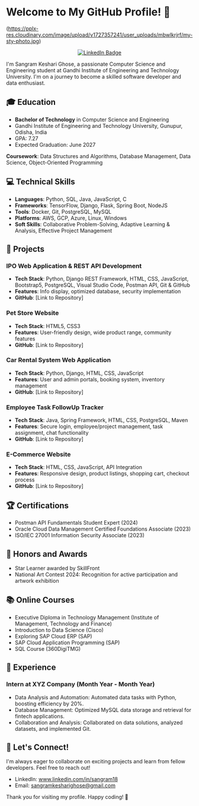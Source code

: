 # Welcome to My GitHub Profile! 👋

(https://pplx-res.cloudinary.com/image/upload/v1727357241/user_uploads/mbwlkrjrf/my-sty-photo.jpg)
<div align="center">
  <a href="https://in.linkedin.com/in/sangram18">
    <img src="https://img.shields.io/badge/LinkedIn-Sangram%20Keshari%20Ghose-blue?style=for-the-badge&logo=linkedin" alt="LinkedIn Badge">
  </a>
</div>

I'm Sangram Keshari Ghose, a passionate Computer Science and Engineering student at Gandhi Institute of Engineering and Technology University. I'm on a journey to become a skilled software developer and data enthusiast.

## 🎓 Education

- **Bachelor of Technology** in Computer Science and Engineering
- Gandhi Institute of Engineering and Technology University, Gunupur, Odisha, India
- GPA: 7.27
- Expected Graduation: June 2027

**Coursework**: Data Structures and Algorithms, Database Management, Data Science, Object-Oriented Programming

## 💻 Technical Skills

- **Languages**: Python, SQL, Java, JavaScript, C
- **Frameworks**: TensorFlow, Django, Flask, Spring Boot, NodeJS
- **Tools**: Docker, Git, PostgreSQL, MySQL
- **Platforms**: AWS, GCP, Azure, Linux, Windows
- **Soft Skills**: Collaborative Problem-Solving, Adaptive Learning & Analysis, Effective Project Management

## 🚀 Projects

### IPO Web Application & REST API Development
- **Tech Stack**: Python, Django REST Framework, HTML, CSS, JavaScript, Bootstrap5, PostgreSQL, Visual Studio Code, Postman API, Git & GitHub
- **Features**: Info display, optimized database, security implementation
- **GitHub**: [Link to Repository]

### Pet Store Website
- **Tech Stack**: HTML5, CSS3
- **Features**: User-friendly design, wide product range, community features
- **GitHub**: [Link to Repository]

### Car Rental System Web Application
- **Tech Stack**: Python, Django, HTML, CSS, JavaScript
- **Features**: User and admin portals, booking system, inventory management
- **GitHub**: [Link to Repository]

### Employee Task FollowUp Tracker
- **Tech Stack**: Java, Spring Framework, HTML, CSS, PostgreSQL, Maven
- **Features**: Secure login, employee/project management, task assignment, chat functionality
- **GitHub**: [Link to Repository]

### E-Commerce Website
- **Tech Stack**: HTML, CSS, JavaScript, API Integration
- **Features**: Responsive design, product listings, shopping cart, checkout process
- **GitHub**: [Link to Repository]

## 🏆 Certifications

- Postman API Fundamentals Student Expert (2024)
- Oracle Cloud Data Management Certified Foundations Associate (2023)
- ISO/IEC 27001 Information Security Associate (2023)

## 🌟 Honors and Awards

- Star Learner awarded by SkillFront
- National Art Contest 2024: Recognition for active participation and artwork exhibition

## 📚 Online Courses

- Executive Diploma in Technology Management (Institute of Management, Technology and Finance)
- Introduction to Data Science (Cisco)
- Exploring SAP Cloud ERP (SAP)
- SAP Cloud Application Programming (SAP)
- SQL Course (360DigiTMG)

## 💼 Experience

### Intern at XYZ Company (Month Year - Month Year)
- Data Analysis and Automation: Automated data tasks with Python, boosting efficiency by 20%.
- Database Management: Optimized MySQL data storage and retrieval for fintech applications.
- Collaboration and Analysis: Collaborated on data solutions, analyzed datasets, and implemented Git.

## 🤝 Let's Connect!

I'm always eager to collaborate on exciting projects and learn from fellow developers. Feel free to reach out!

- LinkedIn: www.linkedin.com/in/sangram18
- Email: sangramkesharighose@gmail.com

Thank you for visiting my profile. Happy coding! 🚀
